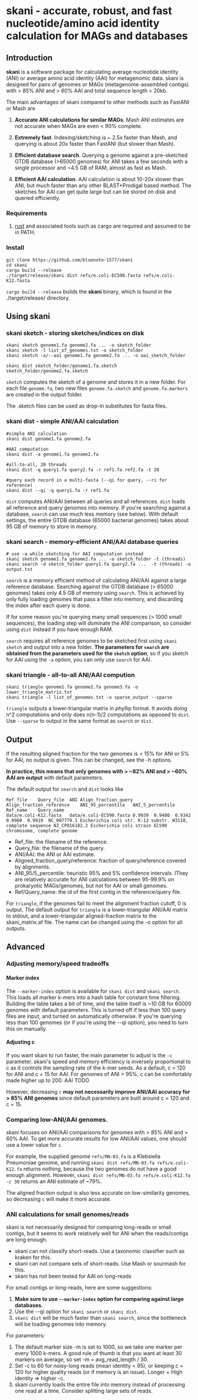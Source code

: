 # skani - accurate, robust, and fast nucleotide/amino acid identity calculation for MAGs and databases

## Introduction

**skani** is a software package for calculating average nucleotide identity (ANI) or average amino acid identity (AAI) for metagenomic data. skani is designed for pairs of genomes or MAGs (metagenome-assembled contigs) with > 85% ANI and > 60% AAI and total sequence length > 20kb. 

The main advantages of skani compared to other methods such as FastANI or Mash are

1. **Accurate ANI calculations for similar MAGs**. Mash ANI estimates are not accurate when MAGs are even < 90% complete. 

2. **Extremely fast**. Indexing/sketching is ~ 2.5x faster than Mash, and querying is about 20x faster than FastANI (but slower than Mash). 

3. **Efficient database search**. Querying a genome against a pre-sketched GTDB database (>65000 genomes) for ANI takes a few seconds with a single processor and ~4.5 GB of RAM, almost as fast as Mash.

4. **Efficient AAI calculation**. AAI calculation is about 10-20x slower than ANI, but much faster than any other BLAST+Prodigal based method. The sketches for AAI can get quite large but can be stored on disk and queried efficiently.

### Requirements

1. [rust](https://www.rust-lang.org/tools/install) and associated tools such as cargo are required and assumed to be in PATH.

### Install

```
git clone https://github.com/bluenote-1577/skani
cd skani
cargo build --release
./target/release/skani dist refs/e.coli-EC590.fasta refs/e.coli-K12.fasta
```

`cargo build --release` builds the **skani** binary, which is found in the ./target/release/ directory. 

## Using skani

### skani sketch - storing sketches/indices on disk
```
skani sketch genome1.fa genome2.fa ... -o sketch_folder 
skani sketch -l list_of_genomes.txt -o sketch_folder
skani sketch -a/--aai genome1.fa genome2.fa ... -o aai_sketch_folder

skani dist sketch_folder/genome1.fa.sketch sketch_folder/genome2.fa.sketch
```

`sketch` computes the sketch of a genome and stores it in a new folder. For each file `genome.fa`, two new files `genome.fa.sketch` and `genome.fa.markers`
are created in the output folder. 

The .sketch files can be used as drop-in substitutes for fasta files. 


### skani dist - simple ANI/AAI calculation

```
#simple ANI calculation
skani dist genome1.fa genome2.fa 

#AAI computation
skani dist -a genome1.fa genome2.fa 

#all-to-all, 20 threads
skani dist -q query1.fa query2.fa -r ref1.fa ref2.fa -t 20

#query each record in a multi-fasta (--qi for query, --ri for reference)
skani dist --qi -q query1.fa -r ref1.fa
```

`dist` computes ANI/AAI between all queries and all references. `dist` loads all reference and query genomes into memory. 
If you're searching against a database, `search` can use much less memory (see below). With default settings, the entire GTDB database (65000 bacterial genomes) takes about 95 GB of memory to store in memory. 

### skani search - memory-efficient ANI/AAI database queries

```
# use -a while sketching for AAI computation instead
skani sketch genome1.fa genome2.fa ... -o sketch_folder -t (threads)
skani search -d sketch_folder query1.fa query2.fa ...  -t (threads) -o output.txt
```
`search` is a memory efficient method of calculating ANI/AAI against a large reference database. Searching against
the GTDB database (> 65000 genomes) takes only 4.5 GB of memory using `search`. This is achieved by only
fully loading genomes that pass a filter into memory, and discarding the index after each query is done. 

If for some reason you're querying many small sequences (> 1000 small sequences), the loading step will dominate the ANI comparison, so consider 
using `dist` instead if you have enough RAM. 

`search` requires all reference genomes to be sketched first using `skani sketch` and output into a new folder. **The parameters
for `search` are obtained from the parameters used for the `sketch` option**, so if you sketch for AAI using the `-a` option, you
can only use `search` for AAI. 

### skani triangle - all-to-all ANI/AAI compution 
```
skani triangle genome1.fa genome2.fa genome3.fa -o lower_triangle_matrix.txt
skani triangle -l list_of_genomes.txt -o sparse_output --sparse 
```

`triangle` outputs a lower-triangular matrix in phyllip format. 
It avoids doing n^2 computations and only does n(n-1)/2 computations as opposed to `dist`. 
Use `--sparse` to output in the same format as `search` or `dist`. 

## Output

If the resulting aligned fraction for the two genomes is < 15% for ANI or 5% for AAI, no output is given. This can be changed, see the -h options.

**In practice, this means that only genomes with > ~82% ANI and > ~60% AAI are output** with default parameters. 


The default output for `search` and `dist` looks like
```
Ref_file	Query_file	ANI	Align_fraction_query	Align_fraction_reference	ANI_95_percentile	ANI_5_percentile	Ref_name	Query_name
data/e.coli-K12.fasta	data/e.coli-EC590.fasta	0.9939	0.9400	0.9342	0.9960	0.9919	NC_007779.1 Escherichia coli str. K-12 substr. W3110, complete sequence	NZ_CP016182.2 Escherichia coli strain EC590 chromosome, complete genome
```
- Ref_file: the filename of the reference.
- Query_file: the filename of the query.
- ANI/AAI: the ANI or AAI estimate.
- Aligned_fraction_query/reference: fraction of query/reference covered by alignments.
- ANI_95/5_percentile: heuristic 95% and 5% confidence intervals. IThey are relatively accurate for ANI calculations between 95-99.9% on prokaryotic MAGs/genomes, but not for AAI or small genomes. 
- Ref/Query_name: the id of the first contig in the reference/query file.

For `triangle`, if the genomes fail to meet the alignment fraction cutoff, 0 is output. The default output for `triangle` is a lower-triangular ANI/AAI matrix to stdout, and a lower-triangular aligned-fraction matrix to the skani_matrix.af file. The name can be changed using the -o option for all outputs. 

## Advanced

### Adjusting memory/speed tradeoffs 

#### Marker index 
The ``--marker-index`` option is available for `skani dist` and `skani search`. This loads all marker k-mers into a hash table for constant time filtering. Building the table takes a bit of time, and the table itself is ~10 GB for 60000 genomes with default parameters. This is turned off if less than 100 query files are input, and turned on automatically otherwise. If you're querying less than 100 genomes (or if you're using the --qi option), you need to turn this on manually. 

#### Adjusting c
If you want skani to run faster, the main parameter to adjust is the `-c` parameter. skani's speed and memory efficiency is inversely proportional to c as it controls the sampling rate of the k-mer seeds. As a default, c = 120 for ANI and c = 15 for AAI. For genomes of ANI > 95%, c can be comfortably made higher up to 200. AAI TODO

However, decreasing `c` **may not necessarily improve ANI/AAI accuracy for > 85% ANI genomes** since default parameters are built around c = 120 and c = 15.

### Comparing low-ANI/AAI genomes. 

skani focuses on ANI/AAI comparisons for genomes with > 85% ANI and > 60% AAI. To get more accurate results for low ANI/AAI values, one should use a lower value for `c`. 

For example, the supplied genome `refs/MN-03.fa` is a Klebsiella Pneumoniae genome, and running ``skani dist refs/MN-03.fa refs/e.coli-K12.fa`` returns nothing, because the two genomes do not have a good enough alignment. However, ``skani dist refs/MN-03.fa refs/e.coli-K12.fa -c 30`` returns an ANI estimate of ~79%. 

The aligned fraction output is also less accurate on low-similarity genomes, so decreasing `c` will make it more accurate. 

### ANI calculations for small genomes/reads

skani is not necessarily designed for comparing long-reads or small contigs, but it seems to work relatively well for ANI when the reads/contigs are long enough. 

- skani can not classify short-reads. Use a taxonomic classifier such as kraken for this.
- skani can not compare sets of short-reads. Use Mash or sourmash for this.
- skani has not been tested for AAI on long-reads

For small contigs or long-reads, here are some suggestions:

1. **Make sure to use `--marker-index` option for comparing against large databases.**
2. Use the --qi option for `skani search` or `skani dist`.
3. `skani dist` will be much faster than `skani search`, since the bottleneck will be loading genomes into memory. 

For parameters:

1. The default marker size -m is set to 1000, so we take one marker per every 1000 k-mers. A good rule of thumb is that you want at least 30 markers on average, so set -m = avg_read_length / 30. 
2. Set -c to 60 for noisy-long reads (mean identity < 95), or keeping c = 120 for higher quality reads (or if memory is an issue). Longer + High identity => higher -c. 
3. skani currently loads the entire file into memory instead of processing one read at a time. Consider splitting large sets of reads. 


